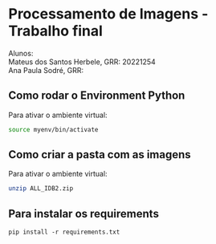# Processamento de Imagens - Trabalho final
Alunos:    
Mateus dos Santos Herbele, GRR: 20221254  
Ana Paula Sodré, GRR: 

## Como rodar o Environment Python

Para ativar o ambiente virtual:

```bash
source myenv/bin/activate
```

## Como criar a pasta com as imagens

Para ativar o ambiente virtual:

```bash
unzip ALL_IDB2.zip
```

## Para instalar os requirements
```
pip install -r requirements.txt
